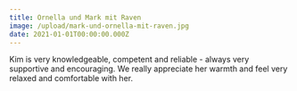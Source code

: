 ```yaml
---
title: Ornella und Mark mit Raven
image: /upload/mark-und-ornella-mit-raven.jpg
date: 2021-01-01T00:00:00.000Z
---
```

Kim is very knowledgeable, competent and reliable - always very supportive and encouraging. We really appreciate her warmth and feel very relaxed and comfortable with her.